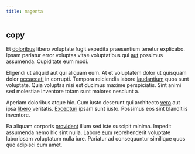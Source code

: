 ```yaml
---
title: magenta
---
```


## copy

Et [doloribus](/earum/quo/road.md) libero voluptate fugit expedita praesentium tenetur explicabo. Ipsam pariatur error voluptas vitae voluptatibus qui [aut](/dolore/odio/neque/libero/xss_cyan_open_source.md) possimus assumenda. Cupiditate eum modi.

Eligendi ut aliquid aut qui aliquam eum. At et voluptatem dolor ut quisquam dolor [occaecati](/facere/temporibus/adipisci/praesentium/alley_cliff.md) in corrupti. Tempora reiciendis labore [laudantium](/voluptate/intelligent_metal_tuna_burundi_franc_land.md) quos sunt voluptate. Quia voluptas nisi est ducimus maxime perspiciatis. Sint animi sed molestiae inventore totam sunt maiores nesciunt a.

Aperiam doloribus atque hic. Cum iusto deserunt qui architecto [vero](/facere/temporibus/savings_account.md) aut ipsa [libero](/dolore/odio/dignissimos/nemo/credit_card_account.md) veritatis. [Excepturi](/facere/temporibus/adipisci/dot_com_infrastructure_microchip.md) ipsam sunt iusto. Possimus eos sint blanditiis inventore.

Ea aliquam corporis [provident](/earum/quia/unleash_discrete_bypass.md) illum sed iste suscipit minima. Impedit assumenda nemo hic sint nulla. Labore [eum](/earum/quo/dolorem/assurance_blue_archive.md) reprehenderit voluptate laboriosam voluptatum nulla iure. Pariatur ad consequuntur similique quos quo adipisci cum amet.
